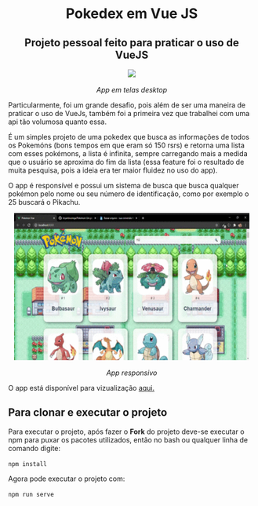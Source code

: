 <h1 align="center">Pokedex em Vue JS</h1>

<h2 align="center">Projeto pessoal feito para praticar o uso de VueJS</h2>
<p align="center"><img src="./src/assets/desktop.gif" height="300" width:"400" /></p>
<p align="center"><i>App em telas desktop</i></p>

<p>Particularmente, foi um grande desafio, pois além de ser uma maneira de praticar o uso de VueJs, também foi a primeira vez que trabalhei com uma api tão volumosa quanto
essa.</p>
<p>É um simples projeto de uma pokedex que busca as informações de todos os Pokemóns (bons tempos em que eram só 150 rsrs) e retorna uma lista com esses pokémons,
  a lista é infinita, sempre carregando mais a medida que o usuário se aproxima do fim da lista (essa feature foi o resultado de muita pesquisa, pois a ideia era ter
  maior fluidez no uso do app).</p>
  <p>O app é responsível e possui um sistema de busca que busca qualquer pokémon pelo nome ou seu número de identificação, como por exemplo o 25 buscará o Pikachu.</p>
  <p align="center"><img src="./src/assets/mobile.gif" height="300" width:"400" /></p>
  <p align="center"><i>App responsivo</i></p>
  
  <p>O app está disponível para vizualização 
  <a href="https://pokemon-sable.vercel.app/">aqui.</a>
</p>
  
  <h2>Para clonar e executar o projeto</h2>
 <p>Para executar o projeto, após fazer o <strong>Fork</strong> do projeto deve-se executar o npm para puxar os pacotes utilizados, então no bash ou qualquer linha de comando digite:</p>
<code>npm install</code>
<p>Agora pode executar o projeto com:</p>
<code>npm run serve</code>

